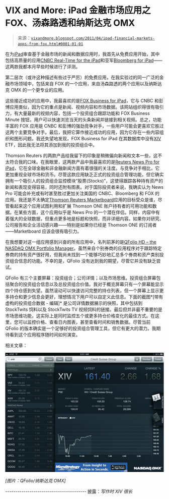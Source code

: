 <!--yml

分类：未分类

日期：2024-05-18 16:51:21

-->

# VIX and More: iPad 金融市场应用之 FOX、汤森路透和纳斯达克 OMX

> 来源：[`vixandmore.blogspot.com/2011/04/ipad-financial-markets-apps-from-fox.html#0001-01-01`](http://vixandmore.blogspot.com/2011/04/ipad-financial-markets-apps-from-fox.html#0001-01-01)

在为[iPad](http://vixandmore.blogspot.com/search/label/iPad)审查基于金融市场的新闻和数据应用时，我首先从免费应用开始，其中包括高质量的应用[CNBC Real-Time for the iPad](http://vixandmore.blogspot.com/2011/04/cnbc-real-time-for-ipad.html)和亚军[Bloomberg for iPad](http://itunes.apple.com/us/app/bloomberg-for-ipad/id364304764?mt=8)——这两款我都本月早些时候进行了评测。

第二层次（或许这种描述有些过于严厉）的免费应用，在我实验过的同一广泛的金融市场领域中，包括来自 FOX 的一个应用，来自汤森路透的两个应用以及纳斯达克 OMX 的一个更专业的应用。

这些接近成功的应用中，我最喜欢的是[FOX Business for iPad](http://itunes.apple.com/us/app/fox-business-for-ipad/id384159739?mt=8)，它与 CNBC 和彭博应用类似，因为它的重点是新闻、视频内容和市场数据。该网站组织得很有吸引力，有大量最新的视频内容，包括一个投资组合跟踪功能和 FOX Business Minute 按钮，用户可以快速浏览当天的头条新闻并链接到相关视频。总之，功能丰富的 FOX 应用是 CNBC 和彭博的强劲竞争对手，一些用户可能会更喜欢它胜过这两个主要竞争对手。最后，我把它算作接近成功的应用，因为它存在一些内容组织和图形问题。我还失望地发现，FOX Business for iPad 在其数据库中没有[XIV](http://vixandmore.blogspot.com/search/label/TVIX) ETF，因此我无法将其添加到我的投资组合中。

Thomson Reuters 的两款产品给我留下的印象是稍微偏向新闻和文本一些，这不太符合我的口味。在我眼里，这两款产品中我最喜欢的是[Reuters News Pro for iPad](http://itunes.apple.com/us/app/reuters-news-pro-for-ipad/id363274833?mt=8)，它在全球金融和非金融新闻方面有着很强的关注度。与竞争对手相比，它更加重视全球市场和货币。尽管这款应用缺乏正式的投资组合管理功能，但它确实拥有一个吸引人的投资组合监控模块“股票(Stocks)”，这使得跟踪各种持有资产的新闻和表现变得容易，同时还附有图表。对于国际投资者来说，我确实认为 News Pro 可能会补充或有时甚至胜过更加关注美国的 CNBC、Bloomberg 和 FOX 的应用。我还是不太确定[Thomson Reuters Marketboard](http://itunes.apple.com/us/app/thomson-reuters-marketboard/id363999272?mt=8)应用的目标受众是谁，尽管看起来这个应用试图利用和扩展 Thomson ONE 账户持有者的可用功能和数据。在某些方面，这个应用似乎是 News Pro 的一个潜在伴侣。同样，内容中有着强大的全球数据，但重点更多地是标题和快照，而非详细内容。如果你对研究、公司报告和企业活动感兴趣——特别是如果你已经是 Thomson ONE 的订阅者——Marketboard 应该会很有吸引力。

在我想要对这一组应用感到兴奋的所有应用中，名列前茅的是[QFolio HD – the NASDAQ OMX Portfolio Manager](http://itunes.apple.com/us/app/qfolio-hd-nasdaq-omx-portfolio/id364265462?mt=8)。虽然来自个别券商的应用程序对于跟踪特定券商的持有资产很好用，但我尚未找到一个能够巧妙地汇总多个券商和资产类别投资组合信息的功能。不幸的是，QFolio 没有达到我的期望，尽管它并没有缺乏尝试。

QFolio 有三个主要屏幕：投资组合；公司详情；以及市场思维。投资组合屏幕包括聚合的投资组合信息以及总投资组合价值。我对于概览屏幕只有一个屏幕能显示四个持仓感到失望。虽然滚动可以快速访问完整的持仓列表，但一个屏幕上显示更多持仓和更少信息会更好，理想情况下用户可以自定义此信息。下面的截图*[带有虚构的投资组合数据 - 编辑]* 是公司详情数据展示的快照，其中包括到 StockTwits 饲料以及 StockTwits TV 视频饲料的链接。最后但并非最不重要的是市场思维功能，这实际上是同时监控五个或更多持仓价格变化的最佳方式。在这里，您可以监控价格、查看日内图表，甚至查看时间和销售数据。尽管当前 QFolio 的版本确实是一个足够好的投资组合管理工具，但它有更大的潜力。我期待看到这个应用程序随时间如何演变。

相关文章：

![](img/32f2791d9a40d3abb58e46af5295f78a.png)

*[图片：QFolio/纳斯达克 OMX]*

---------------------------------------- 披露：*写作时 XIV 很长*

